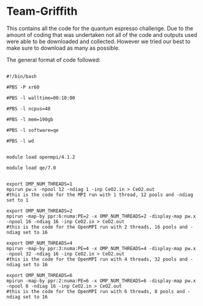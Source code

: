 # Team-Griffith

This contains all the code for the quantum espresso challenge. Due to the amount of coding that was undertaken not all of the code and outputs used were able to be downloaded and collected. However we tried our best to make sure to download as many as possible.

The general format of code followed:

```

#!/bin/bash

#PBS -P xr60 

#PBS -l walltime=00:10:00 

#PBS -l ncpus=48 

#PBS -l mem=190gb 

#PBS -l software=qe 

#PBS -l wd 
 

module load openmpi/4.1.2 
  
module load qe/7.0 

  
export OMP_NUM_THREADS=1 
mpirun pw.x -npool 12 -ndiag 1 -inp CeO2.in > CeO2.out
#this is the code for the MPI run with 1 thread, 12 pools and -ndiag set to 1

export OMP_NUM_THREADS=2 
mpirun -map-by ppr:6:numa:PE=2 -x OMP_NUM_THREADS=2 -display-map pw.x -npool 16 -ndiag 16 -inp CeO2.in > CeO2.out 
#this is the code for the OpenMPI run with 2 threads, 16 pools and -ndiag set to 16 

export OMP_NUM_THREADS=4
mpirun -map-by ppr:3:numa:PE=4 -x OMP_NUM_THREADS=4 -display-map pw.x -npool 32 -ndiag 16 -inp CeO2.in > CeO2.out 
#this is the code for the OpenMPI run with 4 threads, 32 pools and -ndiag set to 16 
  
export OMP_NUM_THREADS=6 
mpirun -map-by ppr:2:numa:PE=6 -x OMP_NUM_THREADS=6 -display-map pw.x -npool 8 -ndiag 16 -inp CeO2.in > CeO2.out 
#this is the code for the OpenMPI run with 6 threads, 8 pools and -ndiag set to 16
  


```

